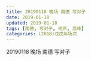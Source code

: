 ```yaml
---
title: 20190118 晚场 南德 写对子
date: 2019-01-18
updated: 2019-01-18
tags: [南德, 写对子, 相声, 高峰]
categories: (2018)戊戌年场次 
---
```

20190118 晚场 南德 写对子
